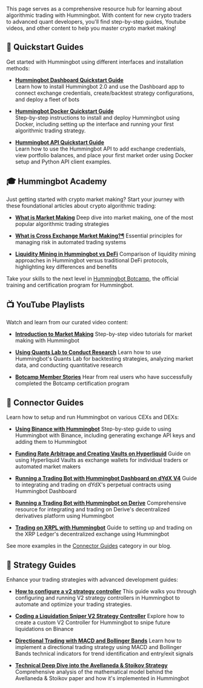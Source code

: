 This page serves as a comprehensive resource hub for learning about algorithmic trading with Hummingbot. With content for new crypto traders to advanced quant developers, you'll find step-by-step guides, Youtube videos, and other content to help you master crypto market making!

## 🚀 Quickstart Guides
Get started with Hummingbot using different interfaces and installation methods:

- **[Hummingbot Dashboard Quickstart Guide](/blog/hummingbot-dashboard-quickstart-guide/)**  
 Learn how to install Hummingbot 2.0 and use the Dashboard app to connect exchange credentials, create/backtest strategy configurations, and deploy a fleet of bots

- **[Hummingbot Docker Quickstart Guide](/blog/hummingbot-docker-quickstart-guide/)**  
 Step-by-step instructions to install and deploy Hummingbot using Docker, including setting up the interface and running your first algorithmic trading strategy.

- **[Hummingbot API Quickstart Guide](/hummingbot-api/quickstart/)**  
 Learn how to use the Hummingbot API to add exchange credentials, view portfolio balances, and place your first market order using Docker setup and Python API client examples.

## 🎓 Hummingbot Academy

Just getting started with crypto market making? Start your journey with these foundational articles about crypto algorithmic trading:

- **[What is Market Making](/blog/what-is-market-making/)**
  Deep dive into market making, one of the most popular algorithmic trading strategies

- **[What is Cross Exchange Market Making?¶](/blog/what-is-cross-exchange-market-making/)**
  Essential principles for managing risk in automated trading systems

- **[Liquidity Mining in Hummingbot vs DeFi](/blog/liquidity-mining-in-hummingbot-vs-defi/)**
  Comparison of liquidity mining approaches in Hummingbot versus traditional DeFi protocols, highlighting key differences and benefits
  
Take your skills to the next level in [Hummingbot Botcamp](https://botcamp.xyz), the official training and certification program for Hummingbot.


## 📺 YouTube Playlists
Watch and learn from our curated video content:

- **[Introduction to Market Making](https://www.youtube.com/playlist?list=PLDwlFmGQJwQ)**
  Step-by-step video tutorials for market making with Hummingbot

- **[Using Quants Lab to Conduct Research](https://www.youtube.com/watch?v=Re2OrY2plao&list=PLDwlNkL_4MMdICXKUEscgUeihRS1ojGV0&index=5)**
  Learn how to use Hummingbot's Quants Lab for backtesting strategies, analyzing market data, and conducting quantitative research

- **[Botcamp Member Stories](https://www.youtube.com/watch?v=QPnOPPoXcrM&list=PLDwlNkL_4MMeI3oyeACxbn-PZsobcEWJn)**
  Hear from real users who have successfully completed the Botcamp certification program

## 🔌 Connector Guides
Learn how to setup and run Hummingbot on various CEXs and DEXs:

- **[Using Binance with Hummingbot](/blog/using-binance-with-hummingbot/)**
  Step-by-step guide to using Hummingbot with Binance, including generating exchange API keys and adding them to Hummingbot

- **[Funding Rate Arbitrage and Creating Vaults on Hyperliquid](/blog/funding-rate-arbitrage-and-creating-vaults-on-hyperliquid/)**
  Guide on using Hyperliquid Vaults as exchange wallets for individual traders or automated market makers

- **[Running a Trading Bot with Hummingbot Dashboard on dYdX V4](/blog/running-a-trading-bot-with-hummingbot-dashboard-on-dydx-v4/)**
  Guide to integrating and trading on dYdX's perpetual contracts using Hummingbot Dashboard

- **[Running a Trading Bot with Hummingbot on Derive](/blog/running-a-trading-bot-with-hummingbot-on-derive/)**
  Comprehensive resource for integrating and trading on Derive's decentralized derivatives platform using Hummingbot

- **[Trading on XRPL with Hummingbot](/blog/trading-on-xrpl-with-hummingbot/)**
  Guide to setting up and trading on the XRP Ledger's decentralized exchange using Hummingbot

See more examples in the [Connector Guides](/blog/category/connector-guides/) category in our blog.

## 🧙 Strategy Guides
Enhance your trading strategies with advanced development guides:

- **[How to configure a v2 strategy controller](/blog/how-to-configure-a-v2-strategy-controller-in-hummingbot/)**
  This guide walks you through configuring and running V2 strategy controllers in Hummingbot to automate and optimize your trading strategies.

- **[Coding a Liquidation Sniper V2 Strategy Controller](/blog/coding-a-liquidation-sniper-v2-strategy-controller/)**
  Explore how to create a custom V2 Controller for Hummingbot to snipe future liquidations on Binance

- **[Directional Trading with MACD and Bollinger Bands](/blog/directional-trading-with-macd-and-bollinger-bands/)**
  Learn how to implement a directional trading strategy using MACD and Bollinger Bands technical indicators for trend identification and entry/exit signals

- **[Technical Deep Dive into the Avellaneda & Stoikov Strategy](/blog/technical-deep-dive-into-the-avellaneda--stoikov-strategy/)**
  Comprehensive analysis of the mathematical model behind the Avellaneda & Stoikov paper and how it's implemented in Hummingbot
  